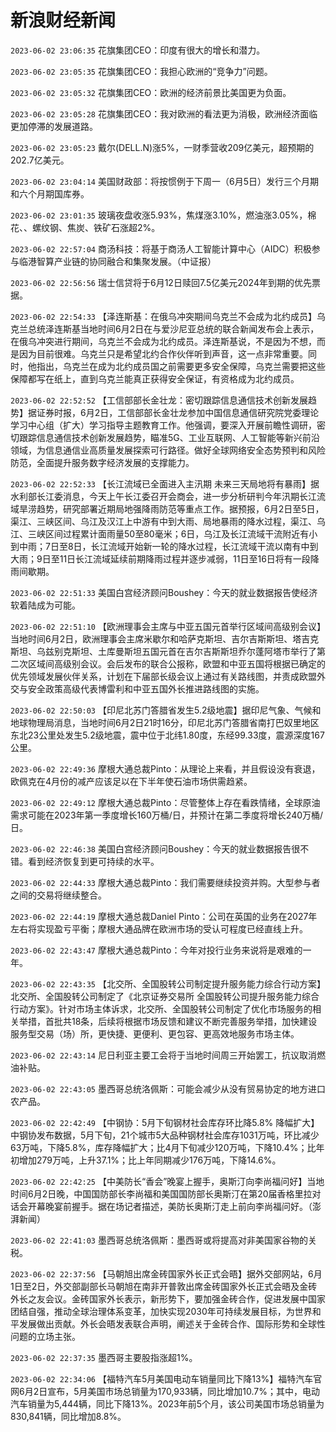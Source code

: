 # 新浪财经新闻
`2023-06-02 23:06:35` 花旗集团CEO：印度有很大的增长和潜力。

`2023-06-02 23:05:35` 花旗集团CEO：我担心欧洲的“竞争力”问题。

`2023-06-02 23:05:32` 花旗集团CEO：欧洲的经济前景比美国更为负面。

`2023-06-02 23:05:28` 花旗集团CEO：我对欧洲的看法更为消极，欧洲经济面临更加停滞的发展道路。

`2023-06-02 23:05:23` 戴尔(DELL.N)涨5%，一财季营收209亿美元，超预期的202.7亿美元。

`2023-06-02 23:04:14` 美国财政部：将按惯例于下周一（6月5日）发行三个月期和六个月期国库券。

`2023-06-02 23:01:35` 玻璃夜盘收涨5.93%，焦煤涨3.10%，燃油涨3.05%，棉花、、螺纹钢、焦炭、铁矿石涨超2%。

`2023-06-02 22:57:04` 商汤科技：将基于商汤人工智能计算中心（AIDC）积极参与临港智算产业链的协同融合和集聚发展。（中证报）

`2023-06-02 22:56:56` 瑞士信贷将于6月12日赎回7.5亿美元2024年到期的优先票据。

`2023-06-02 22:54:33`   【泽连斯基：在俄乌冲突期间乌克兰不会成为北约成员】乌克兰总统泽连斯基当地时间6月2日在与爱沙尼亚总统的联合新闻发布会上表示，在俄乌冲突进行期间，乌克兰不会成为北约成员。泽连斯基说，不是因为不想，而是因为目前很难。乌克兰只是希望北约合作伙伴听到声音，这一点非常重要。同时，他指出，乌克兰在成为北约成员国之前需要更多安全保障，乌克兰需要把这些保障都写在纸上，直到乌克兰能真正获得安全保证，有资格成为北约成员。

`2023-06-02 22:52:52` 【工信部部长金壮龙：密切跟踪信息通信技术创新发展趋势】据证券时报，6月2日，工信部部长金壮龙参加中国信息通信研究院党委理论学习中心组（扩大）学习指导主题教育工作。他强调，要深入开展前瞻性调研，密切跟踪信息通信技术创新发展趋势，瞄准5G、工业互联网、人工智能等新兴前沿领域，为信息通信业高质量发展探索可行路径。做好全球网络安全态势预判和风险防范，全面提升服务数字经济发展的支撑能力。

`2023-06-02 22:52:33`   【长江流域已全面进入主汛期 未来三天局地将有暴雨】据水利部长江委消息，今天上午长江委召开会商会，进一步分析研判今年汛期长江流域旱涝趋势，研究部署近期局地强降雨防范等重点工作。据预报，6月2日至5日，渠江、三峡区间、乌江及汉江上中游有中到大雨、局地暴雨的降水过程，渠江、乌江、三峡区间过程累计面雨量50至80毫米；6日，乌江及长江流域干流附近有小到中雨；7日至8日，长江流域开始新一轮的降水过程，长江流域干流以南有中到大雨；9日至11日长江流域延续前期降雨过程并逐步减弱，11日至16日将有一段降雨间歇期。

`2023-06-02 22:51:33` 美国白宫经济顾问Boushey：今天的就业数据报告使经济软着陆成为可能。

`2023-06-02 22:51:10`   【欧洲理事会主席与中亚五国元首举行区域间高级别会议】当地时间6月2日，欧洲理事会主席米歇尔和哈萨克斯坦、吉尔吉斯斯坦、塔吉克斯坦、乌兹别克斯坦、土库曼斯坦五国元首在吉尔吉斯斯坦乔尔蓬阿塔市举行了第二次区域间高级别会议。会后发布的联合公报称，欧盟和中亚五国将根据已确定的优先领域发展伙伴关系，计划在下届部长级会议上通过有关路线图，并责成欧盟外交与安全政策高级代表博雷利和中亚五国外长推进路线图的实施。

`2023-06-02 22:50:03`   【印尼北苏门答腊省发生5.2级地震】据印尼气象、气候和地球物理局消息，当地时间6月2日21时16分，印尼北苏门答腊省南打巴奴里地区东北23公里处发生5.2级地震，震中位于北纬1.80度，东经99.33度，震源深度167公里。

`2023-06-02 22:49:36` 摩根大通总裁Pinto：从理论上来看，并且假设没有衰退，欧佩克在4月份的减产应该足以在下半年使石油市场供需趋紧。

`2023-06-02 22:49:12` 摩根大通总裁Pinto：尽管整体上存在看跌情绪，全球原油需求可能在2023年第一季度增长160万桶/日，并预计在第二季度将增长240万桶/日。

`2023-06-02 22:46:38` 美国白宫经济顾问Boushey：今天的就业数据报告很不错。看到经济恢复到更可持续的水平。

`2023-06-02 22:44:33` 摩根大通总裁Pinto：我们需要继续投资并购。大型参与者之间的交易将继续整合。

`2023-06-02 22:44:19`   摩根大通总裁Daniel Pinto：公司在英国的业务在2027年左右将实现盈亏平衡；摩根大通品牌在欧洲市场的受认可程度已经直线上升。

`2023-06-02 22:43:47` 摩根大通总裁Pinto：今年对投行业务来说将是艰难的一年。

`2023-06-02 22:43:35` 【北交所、全国股转公司制定提升服务能力综合行动方案】北交所、全国股转公司制定了《北京证券交易所 全国股转公司提升服务能力综合行动方案》。针对市场主体诉求，北交所、全国股转公司制定了优化市场服务的相关举措，首批共18条，后续将根据市场反馈和建议不断完善服务举措，加快建设服务型交易（场）所，更快捷、更便利、更包容、更高效地服务市场主体。

`2023-06-02 22:43:14` 尼日利亚主要工会将于当地时间周三开始罢工，抗议取消燃油补贴。

`2023-06-02 22:43:05` 墨西哥总统洛佩斯：可能会减少从没有贸易协定的地方进口农产品。

`2023-06-02 22:42:49`   【中钢协：5月下旬钢材社会库存环比降5.8% 降幅扩大】中钢协发布数据，5月下旬，21个城市5大品种钢材社会库存1031万吨，环比减少63万吨，下降5.8%，库存降幅扩大；比4月下旬减少120万吨，下降10.4%；比年初增加279万吨，上升37.1%；比上年同期减少176万吨，下降14.6%。

`2023-06-02 22:42:25` 【中美防长“香会”晚宴上握手，奥斯汀向李尚福问好】当地时间6月2日晚，中国国防部长李尚福和美国国防部长奥斯汀在第20届香格里拉对话会开幕晚宴前握手。据在场记者描述，美防长奥斯汀走上前向李尚福问好。（澎湃新闻）

`2023-06-02 22:41:03` 墨西哥总统洛佩斯：墨西哥或将提高对非美国家谷物的关税。

`2023-06-02 22:37:56` 【马朝旭出席金砖国家外长正式会晤】据外交部网站，6月1日至2日，外交部副部长马朝旭在南非开普敦出席金砖国家外长正式会晤及金砖外长之友会议。金砖国家外长表示，新形势下，要加强金砖合作，促进发展中国家团结自强，推动全球治理体系变革，加快实现2030年可持续发展目标，为世界和平发展做出贡献。外长会晤发表联合声明，阐述关于金砖合作、国际形势和全球性问题的立场主张。

`2023-06-02 22:37:35` 墨西哥主要股指涨超1%。

`2023-06-02 22:34:06`   【福特汽车5月美国电动车销量同比下降13%】福特汽车官网6月2日宣布，5月美国市场总销量为170,933辆，同比增加10.7%；其中，电动汽车销量为5,444辆，同比下降13%。2023年前5个月，该公司美国市场总销量为830,841辆，同比增加8.8%。

